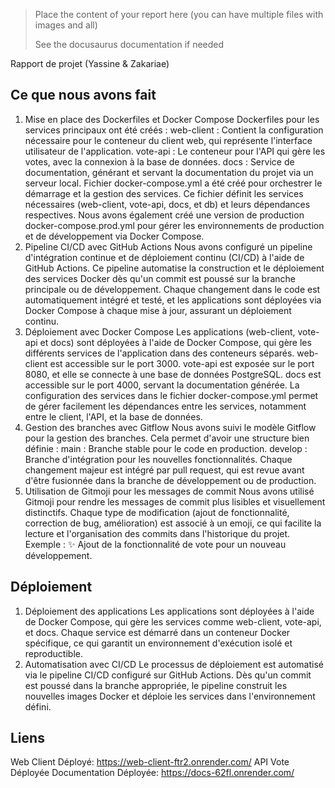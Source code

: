 > Place the content of your report here (you can have multiple files with images and all)
>
> See the docusaurus documentation if needed


Rapport de projet (Yassine & Zakariae)

## Ce que nous avons fait
1. Mise en place des Dockerfiles et Docker Compose
Dockerfiles pour les services principaux ont été créés :
web-client : Contient la configuration nécessaire pour le conteneur du client web, qui représente l'interface utilisateur de l'application.
vote-api : Le conteneur pour l'API qui gère les votes, avec la connexion à la base de données.
docs : Service de documentation, générant et servant la documentation du projet via un serveur local.
Fichier docker-compose.yml a été créé pour orchestrer le démarrage et la gestion des services. Ce fichier définit les services nécessaires (web-client, vote-api, docs, et db) et leurs dépendances respectives. Nous avons également créé une version de production docker-compose.prod.yml pour gérer les environnements de production et de développement via Docker Compose.
2. Pipeline CI/CD avec GitHub Actions
Nous avons configuré un pipeline d'intégration continue et de déploiement continu (CI/CD) à l'aide de GitHub Actions.
Ce pipeline automatise la construction et le déploiement des services Docker dès qu'un commit est poussé sur la branche principale ou de développement.
Chaque changement dans le code est automatiquement intégré et testé, et les applications sont déployées via Docker Compose à chaque mise à jour, assurant un déploiement continu.
3. Déploiement avec Docker Compose
Les applications (web-client, vote-api et docs) sont déployées à l'aide de Docker Compose, qui gère les différents services de l'application dans des conteneurs séparés.
web-client est accessible sur le port 3000.
vote-api est exposée sur le port 8080, et elle se connecte à une base de données PostgreSQL.
docs est accessible sur le port 4000, servant la documentation générée.
La configuration des services dans le fichier docker-compose.yml permet de gérer facilement les dépendances entre les services, notamment entre le client, l'API, et la base de données.
4. Gestion des branches avec Gitflow
Nous avons suivi le modèle Gitflow pour la gestion des branches. Cela permet d'avoir une structure bien définie :
main : Branche stable pour le code en production.
develop : Branche d'intégration pour les nouvelles fonctionnalités.
Chaque changement majeur est intégré par pull request, qui est revue avant d'être fusionnée dans la branche de développement ou de production.
5. Utilisation de Gitmoji pour les messages de commit
Nous avons utilisé Gitmoji pour rendre les messages de commit plus lisibles et visuellement distinctifs. Chaque type de modification (ajout de fonctionnalité, correction de bug, amélioration) est associé à un emoji, ce qui facilite la lecture et l'organisation des commits dans l'historique du projet.
Exemple : :sparkles: Ajout de la fonctionnalité de vote pour un nouveau développement.

## Déploiement

1. Déploiement des applications
Les applications sont déployées à l'aide de Docker Compose, qui gère les services comme web-client, vote-api, et docs. Chaque service est démarré dans un conteneur Docker spécifique, ce qui garantit un environnement d'exécution isolé et reproductible.
2. Automatisation avec CI/CD
Le processus de déploiement est automatisé via le pipeline CI/CD configuré sur GitHub Actions. Dès qu'un commit est poussé dans la branche appropriée, le pipeline construit les nouvelles images Docker et déploie les services dans l'environnement défini.

 ## Liens
Web Client Déployé:  https://web-client-ftr2.onrender.com/
API Vote Déployée
Documentation Déployée:  https://docs-62fl.onrender.com/
